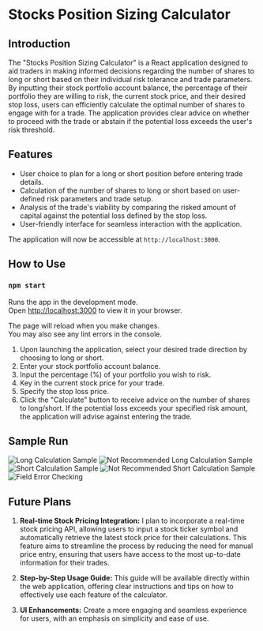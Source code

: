 # Stocks Position Sizing Calculator

## Introduction

The "Stocks Position Sizing Calculator" is a React application designed to aid traders in making informed decisions regarding the number of shares to long or short based on their individual risk tolerance and trade parameters. By inputting their stock portfolio account balance, the percentage of their portfolio they are willing to risk, the current stock price, and their desired stop loss, users can efficiently calculate the optimal number of shares to engage with for a trade. The application provides clear advice on whether to proceed with the trade or abstain if the potential loss exceeds the user's risk threshold.

## Features

- User choice to plan for a long or short position before entering trade details.
- Calculation of the number of shares to long or short based on user-defined risk parameters and trade setup.
- Analysis of the trade's viability by comparing the risked amount of capital against the potential loss defined by the stop loss.
- User-friendly interface for seamless interaction with the application.

The application will now be accessible at `http://localhost:3000`.

## How to Use

### `npm start`

Runs the app in the development mode.\
Open [http://localhost:3000](http://localhost:3000) to view it in your browser.

The page will reload when you make changes.\
You may also see any lint errors in the console.

1. Upon launching the application, select your desired trade direction by choosing to long or short.
2. Enter your stock portfolio account balance.
3. Input the percentage (%) of your portfolio you wish to risk.
4. Key in the current stock price for your trade.
5. Specify the stop loss price.
6. Click the "Calculate" button to receive advice on the number of shares to long/short. If the potential loss exceeds your specified risk amount, the application will advise against entering the trade.

## Sample Run

![Long Calculation Sample](testcase_images/Screenshot%202024-02-05%20000630.png)
![Not Recommended Long Calculation Sample](testcase_images/Screenshot%202024-02-05%20000723.png)
![Short Calculation Sample](testcase_images/Screenshot%202024-02-05%20000742.png)
![Not Recommended Short Calculation Sample](testcase_images/Screenshot%202024-02-05%20000757.png)
![Field Error Checking](testcase_images/Screenshot%202024-02-05%20000856.png)

## Future Plans

1. **Real-time Stock Pricing Integration:** I plan to incorporate a real-time stock pricing API, allowing users to input a stock ticker symbol and automatically retrieve the latest stock price for their calculations. This feature aims to streamline the process by reducing the need for manual price entry, ensuring that users have access to the most up-to-date information for their trades.

2. **Step-by-Step Usage Guide:** This guide will be available directly within the web application, offering clear instructions and tips on how to effectively use each feature of the calculator.

3. **UI Enhancements:** Create a more engaging and seamless experience for users, with an emphasis on simplicity and ease of use.
